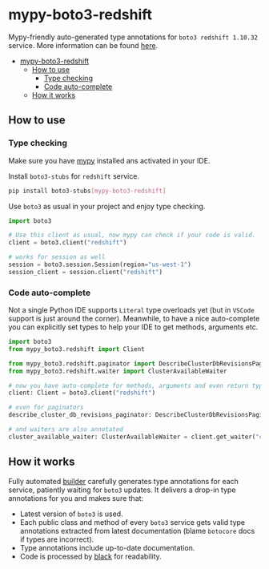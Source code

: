 # mypy-boto3-redshift

Mypy-friendly auto-generated type annotations for `boto3 redshift 1.10.32` service.
More information can be found [here](https://github.com/vemel/mypy_boto3).

- [mypy-boto3-redshift](#mypy-boto3-redshift)
  - [How to use](#how-to-use)
    - [Type checking](#type-checking)
    - [Code auto-complete](#code-auto-complete)
  - [How it works](#how-it-works)

## How to use

### Type checking

Make sure you have [mypy](https://github.com/python/mypy) installed ans activated in your IDE.

Install `boto3-stubs` for `redshift` service.

```bash
pip install boto3-stubs[mypy-boto3-redshift]
```

Use `boto3` as usual in your project and enjoy type checking.

```python
import boto3

# Use this client as usual, now mypy can check if your code is valid.
client = boto3.client("redshift")

# works for session as well
session = boto3.session.Session(region="us-west-1")
session_client = session.client("redshift")

```

### Code auto-complete

Not a single Python IDE supports `Literal` type overloads yet (but in `VSCode` support is just around the corner).
Meanwhile, to have a nice auto-complete you can explicitly set types to help your IDE to get methods, arguments etc.

```python
import boto3
from mypy_boto3.redshift import Client

from mypy_boto3.redshift.paginator import DescribeClusterDbRevisionsPaginator
from mypy_boto3.redshift.waiter import ClusterAvailableWaiter

# now you have auto-complete for methods, arguments and even return types
client: Client = boto3.client("redshift")

# even for paginators
describe_cluster_db_revisions_paginator: DescribeClusterDbRevisionsPaginator = client.get_paginator("describe_cluster_db_revisions")

# and waiters are also annotated
cluster_available_waiter: ClusterAvailableWaiter = client.get_waiter("cluster_available")
```

## How it works

Fully automated [builder](https://github.com/vemel/mypy_boto3) carefully generates
type annotations for each service, patiently waiting for `boto3` updates. It delivers
a drop-in type annotations for you and makes sure that:

- Latest version of `boto3` is used.
- Each public class and method of every `boto3` service gets valid type annotations
  extracted from latest documentation (blame `botocore` docs if types are incorrect).
- Type annotations include up-to-date documentation.
- Code is processed by [black](https://github.com/psf/black) for readability.